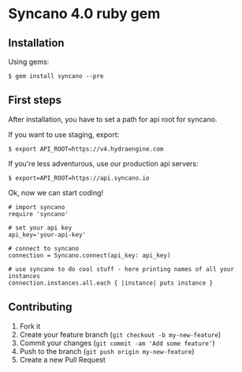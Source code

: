 # Syncano 4.0 ruby gem


## Installation

Using gems:

```
$ gem install syncano --pre
```

## First steps

After installation, you have to set a path for api root for syncano.

If you want to use staging, export:

```
$ export API_ROOT=https://v4.hydraengine.com
```

If you're less adventurous, use our production api servers:

```
$ export=API_ROOT=https://api.syncano.io

```

Ok, now we can start coding!

```
# import syncano
require 'syncano'

# set your api key
api_key='your-api-key'

# connect to syncano
connection = Syncano.connect(api_key: api_key)

# use syncano to do cool stuff - here printing names of all your instances
connection.instances.all.each { |instance| puts instance }
```

## Contributing

1. Fork it
2. Create your feature branch (`git checkout -b my-new-feature`)
3. Commit your changes (`git commit -am 'Add some feature'`)
4. Push to the branch (`git push origin my-new-feature`)
5. Create a new Pull Request
